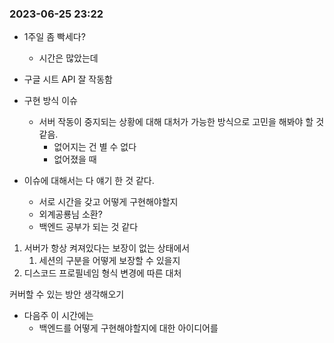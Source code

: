 
### 2023-06-25 23:22
- 1주일 좀 빡세다?
	- 시간은 많았는데

- 구글 시트 API 잘 작동함
- 구현 방식 이슈
	- 서버 작동이 중지되는 상황에 대해 대처가 가능한 방식으로 고민을 해봐야 할 것 같음.
		- 없어지는 건 별 수 없다
		- 없어졌을 때 
- 이슈에 대해서는 다 얘기 한 것 같다.
	- 서로 시간을 갖고 어떻게 구현해야할지
	- 외계공룡님 소환?
	- 백엔드 공부가 되는 것 같다

1. 서버가 항상 켜져있다는 보장이 없는 상태에서
	1. 세션의 구분을 어떻게 보장할 수 있을지
2. 디스코드 프로필네임 형식 변경에 따른 대처

커버할 수 있는 방안 생각해오기 

- 다음주 이 시간에는
	- 백엔드를 어떻게 구현해야할지에 대한 아이디어를